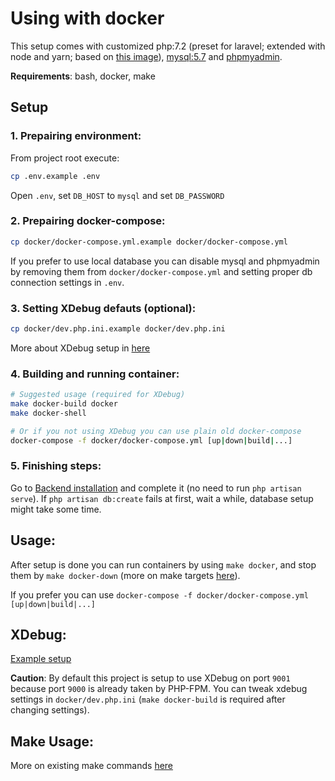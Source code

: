 
# Using with docker

This setup comes with customized php:7.2 (preset for laravel; extended with node and yarn; based on [this image](https://hub.docker.com/r/webdevops/php-apache-dev)), [mysql:5.7](https://hub.docker.com/_/mysql) and [phpmyadmin](https://hub.docker.com/r/phpmyadmin/phpmyadmin).

__Requirements__: bash, docker, make

## Setup

### 1. Prepairing environment:

From project root execute:

```sh
cp .env.example .env
```

Open `.env`, set `DB_HOST` to `mysql` and set `DB_PASSWORD`

### 2. Prepairing docker-compose:

```sh
cp docker/docker-compose.yml.example docker/docker-compose.yml
```

If you prefer to use local database you can disable mysql and phpmyadmin by removing them from `docker/docker-compose.yml` and setting proper db connection settings in `.env`.

### 3. Setting XDebug defauts (optional):

```sh
cp docker/dev.php.ini.example docker/dev.php.ini
```

More about XDebug setup in [here](#xdebug)

### 4. Building and running container:

```sh
# Suggested usage (required for XDebug)
make docker-build docker
make docker-shell

# Or if you not using XDebug you can use plain old docker-compose
docker-compose -f docker/docker-compose.yml [up|down|build|...]
```

### 5. Finishing steps:

Go to [Backend installation](https://github.com/Calinou/godot-asset-library-laravel#backend) and complete it (no need to run `php artisan serve`).
If `php artisan db:create` fails at first, wait a while, database setup might take some time.

## Usage:

After setup is done you can run containers by using `make docker`, and stop them by `make docker-down` (more on make targets [here]((#make-usage))).

If you prefer you can use `docker-compose -f docker/docker-compose.yml [up|down|build|...]`

## XDebug:

[Example setup](https://github.com/webdevops/php-docker-boilerplate/blob/master/documentation/DOCKER-INFO.md#xdebug-remote-debugger-phpstorm)

__Caution__: By default this project is setup to use XDebug on port `9001` because port `9000` is already taken by PHP-FPM. You can tweak xdebug settings in `docker/dev.php.ini` (`make docker-build` is required after changing settings).

## Make Usage:

More on existing make commands [here](Makefile.docker)
